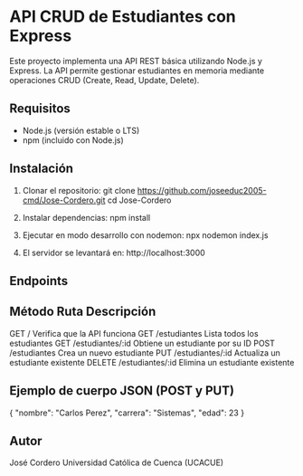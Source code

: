 API CRUD de Estudiantes con Express
===================================

Este proyecto implementa una API REST básica utilizando Node.js y Express.
La API permite gestionar estudiantes en memoria mediante operaciones CRUD 
(Create, Read, Update, Delete).

Requisitos
----------
- Node.js (versión estable o LTS)
- npm (incluido con Node.js)

Instalación
-----------
1. Clonar el repositorio:
   git clone https://github.com/joseeduc2005-cmd/Jose-Cordero.git
   cd Jose-Cordero

2. Instalar dependencias:
   npm install

3. Ejecutar en modo desarrollo con nodemon:
   npx nodemon index.js

4. El servidor se levantará en:
   http://localhost:3000

Endpoints
---------
Método   Ruta                Descripción
--------------------------------------------------------------
GET      /                   Verifica que la API funciona
GET      /estudiantes        Lista todos los estudiantes
GET      /estudiantes/:id    Obtiene un estudiante por su ID
POST     /estudiantes        Crea un nuevo estudiante
PUT      /estudiantes/:id    Actualiza un estudiante existente
DELETE   /estudiantes/:id    Elimina un estudiante existente

Ejemplo de cuerpo JSON (POST y PUT)
-----------------------------------
{
  "nombre": "Carlos Perez",
  "carrera": "Sistemas",
  "edad": 23
}

Autor
-----
José Cordero
Universidad Católica de Cuenca (UCACUE)

